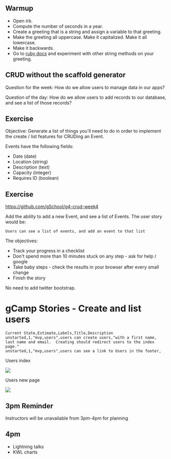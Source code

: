 ## Warmup
* Open irb.  
* Compute the number of seconds in a year.
* Create a greeting that is a string and assign a variable to that greeting.
* Make the greeting all uppercase.
  Make it capitalized.
  Make it all lowercase.
* Make it backwards.
* Go to [ruby docs](http://www.ruby-doc.org/core-2.1.3/String.html) and experiment with other string methods on your greeting.

## CRUD without the scaffold generator

Question for the week: How do we allow users to manage data in our apps?

Question of the day:  How do we allow users to add records to our database, and see a list of those records?

## Exercise

Objective: Generate a list of things you'll need to do in order to implement the create / list features for CRUDing an Event.

Events have the following fields:

* Date (date)
* Location (string)
* Description (text)
* Capacity (integer)
* Requires ID (boolean)

## Exercise

https://github.com/gSchool/g4-crud-week4

Add the ability to add a new Event, and see a list of Events.  The user story would be:

`Users can see a list of events, and add an event to that list`

The objectives:

* Track your progress in a checklist
* Don't spend more than 10 minutes stuck on any step - ask for help / google
* Take baby steps - check the results in your browser after every small change
* Finish the story

No need to add twitter bootstrap.

# gCamp Stories - Create and list users

```
Current State,Estimate,Labels,Title,Description
unstarted,1,"mvp,users",users can create users,"with a first name, last name and email.  Creating should redirect users to the index page."
unstarted,1,"mvp,users",users can see a link to Users in the footer,
```

Users index

![](https://galvanize.mybalsamiq.com/mockups/2373999.png?key=dd6f91232218fa4d6cbf663738e10e0cfca3e151)

Users new page

![](https://galvanize.mybalsamiq.com/mockups/2373997.png?key=dd6f91232218fa4d6cbf663738e10e0cfca3e151)

## 3pm Reminder

Instructors will be unavailable from 3pm-4pm for planning

## 4pm

* Lightning talks
* KWL charts
